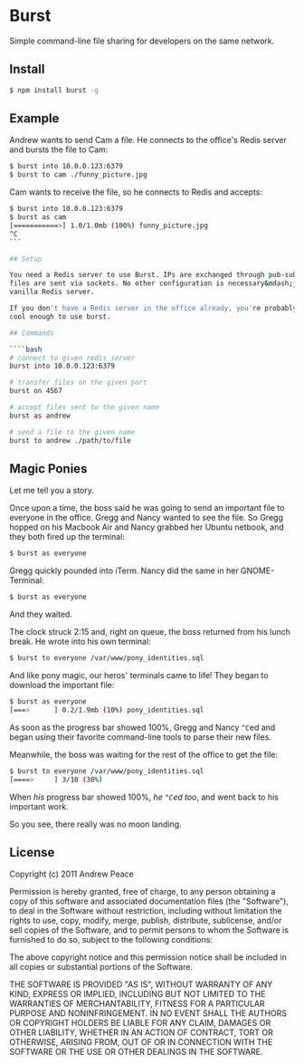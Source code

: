 # Burst

Simple command-line file sharing for developers on the same network.

## Install

````bash
$ npm install burst -g
````

## Example

Andrew wants to send Cam a file. He connects to the office's Redis server
and bursts the file to Cam:

````bash
$ burst into 10.0.0.123:6379
$ burst to cam ./funny_picture.jpg
````

Cam wants to receive the file, so he connects to Redis and accepts:

````bash
$ burst into 10.0.0.123:6379
$ burst as cam
[===========>] 1.0/1.0mb (100%) funny_picture.jpg
^C
```

## Setup

You need a Redis server to use Burst. IPs are exchanged through pub-sub and
files are sent via sockets. No other configuration is necessary&mdash;just a
vanilla Redis server.

If you don't have a Redis server in the office already, you're probably not
cool enough to use burst.

## Commands

````bash
# connect to given redis server
burst into 10.0.0.123:6379

# transfer files on the given port
burst on 4567

# accept files sent to the given name
burst as andrew

# send a file to the given name
burst to andrew ./path/to/file
````

## Magic Ponies

Let me tell you a story.

Once upon a time, the boss said he was going to send an important file
to everyone in the office. Gregg and Nancy wanted to see the file. So Gregg
hopped on his Macbook Air and Nancy grabbed her Ubuntu netbook, and they
both fired up the terminal:

````bash
$ burst as everyone

````

Gregg quickly pounded into iTerm. Nancy did the same in her GNOME-Terminal:

````bash
$ burst as everyone

````

And they waited.

The clock struck 2:15 and, right on queue, the boss returned from his lunch
break. He wrote into his own terminal:

````bash
$ burst to everyone /var/www/pony_identities.sql
````

And like pony magic, our heros' terminals came to life! They began to
download the important file:

````bash
$ burst as everyone
[===>      ] 0.2/1.9mb (10%) pony_identities.sql
````

As soon as the progress bar showed 100%, Gregg and Nancy `^C`ed and
began using their favorite command-line tools to parse their new files.

Meanwhile, the boss was waiting for the rest of the office to get the file:

````bash
$ burst to everyone /var/www/pony_identities.sql
[====>     ] 3/10 (30%)
````

When *his* progress bar showed 100%, *he `^C`ed too*, and went back
to his important work.

So you see, there really was no moon landing.

## License

Copyright (c) 2011 Andrew Peace

Permission is hereby granted, free of charge, to any person obtaining a copy of this software and associated documentation files (the "Software"), to deal in the Software without restriction, including without limitation the rights to use, copy, modify, merge, publish, distribute, sublicense, and/or sell copies of the Software, and to permit persons to whom the Software is furnished to do so, subject to the following conditions:

The above copyright notice and this permission notice shall be included in all copies or substantial portions of the Software.

THE SOFTWARE IS PROVIDED "AS IS", WITHOUT WARRANTY OF ANY KIND, EXPRESS OR IMPLIED, INCLUDING BUT NOT LIMITED TO THE WARRANTIES OF MERCHANTABILITY, FITNESS FOR A PARTICULAR PURPOSE AND NONINFRINGEMENT. IN NO EVENT SHALL THE AUTHORS OR COPYRIGHT HOLDERS BE LIABLE FOR ANY CLAIM, DAMAGES OR OTHER LIABILITY, WHETHER IN AN ACTION OF CONTRACT, TORT OR OTHERWISE, ARISING FROM, OUT OF OR IN CONNECTION WITH THE SOFTWARE OR THE USE OR OTHER DEALINGS IN THE SOFTWARE.

